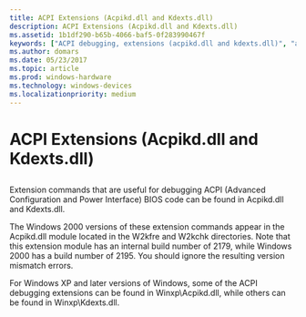 ```yaml
---
title: ACPI Extensions (Acpikd.dll and Kdexts.dll)
description: ACPI Extensions (Acpikd.dll and Kdexts.dll)
ms.assetid: 1b1df290-b65b-4066-baf5-0f283990467f
keywords: ["ACPI debugging, extensions (acpikd.dll and kdexts.dll)", "acpikd.dll (ACPI extensions)", "extensions, ACPI"]
ms.author: domars
ms.date: 05/23/2017
ms.topic: article
ms.prod: windows-hardware
ms.technology: windows-devices
ms.localizationpriority: medium
---
```


# ACPI Extensions (Acpikd.dll and Kdexts.dll)


## <span id="ddk_acpi_extensions_acpikd_dll_and_kdexts_dll__dbg"></span><span id="DDK_ACPI_EXTENSIONS_ACPIKD_DLL_AND_KDEXTS_DLL__DBG"></span>


Extension commands that are useful for debugging ACPI (Advanced Configuration and Power Interface) BIOS code can be found in Acpikd.dll and Kdexts.dll.

The Windows 2000 versions of these extension commands appear in the Acpikd.dll module located in the W2kfre and W2kchk directories. Note that this extension module has an internal build number of 2179, while Windows 2000 has a build number of 2195. You should ignore the resulting version mismatch errors.

For Windows XP and later versions of Windows, some of the ACPI debugging extensions can be found in Winxp\\Acpikd.dll, while others can be found in Winxp\\Kdexts.dll.

 

 





